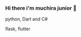 ### Hi there i'm muchira junior 👋
python, Dart and C#

flask, flutter


<!--
**muchirajunior/muchirajunior** is a ✨ _special_ ✨ repository because its my personal portifolio

Here are some ideas to get you started:

- 🔭 I’m currently working startups
- 🌱 I’m currently learning software enginerring
- 👯 I’m looking to collaborate you
- 🤔 I’m looking for any help 
- 💬 Ask me about anything

- ⚡ Fun fact: i love football and rugby
-->
